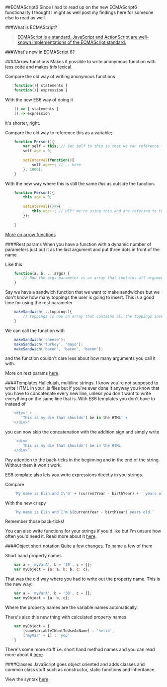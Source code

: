 ##ECMAScript6
Since I had to read up on the new ECMAScript6 functionality I thought I might as well post my findings here for someone else to read as well.

###What is ECMAScript?
>[ECMAScript is a standard. JavaScript and ActionScript are well-known implementations of the ECMAScript standard.]("http://stackoverflow.com/a/4269168/1075304")

###What's new in ECMAScript 6?

####Arrow functions
Makes it possible to write anonymous function with less code and makes *this* lexical.
    
Compare the old way of writing anonymous functions
``` javascript    
    function(){ statements }
    function(){ expression }
````
With the new ES6 way of doing it
``` javascript  
    () => { statements }
    () => expression
```    
it's shorter, right.

Compare the old way to reference this as a variable;
```javascript
    function Person(){
        var self = this; // Set self to this so that we can reference the person object from..
        self.age = 0;
        
        setInterval(function(){
            self.age++; // .. here
        }, 1000);
    }
```   
With the new way where this is still the same *this* as outside the function.
```javascript
    function Person(){
        this.age = 0;
        
        setInterval(()=>{
            this.age++; // HEY! We're using this and are refering to the person without storing it in a variable.
        });
        
    }
```    
[More on arrow functions](https://developer.mozilla.org/en-US/docs/Web/JavaScript/Reference/Functions/Arrow_functions)

####Rest params
When you have a function with a dynamic number of parameters just put it as the last argument and put three dots in front of the name.

Like this
``` javascript
    function(a, b, ...args) {
        // Now the args parameter is an array that contains all arguments inserted after the b parameter
    }
```
Say we have a sandwich function that we want to make sandwiches but we don't know how many toppings the user is going to insert. This is a good time for using the rest parameter
``` javascript
    makeSandwich(...toppings){
        // toppings is now an array that contains all the toppings inserted into the function
    }
```    
We can call the function with
```javascript
    makeSandwich('cheese');
    makeSandwich('turkey', 'mayo');
    makeSandwich('bacon', 'bacon', 'bacon');
```
and the function couldn't care less about how many arguments you call it with.

More on rest params [here](https://developer.mozilla.org/en-US/docs/Web/JavaScript/Reference/Functions/rest_parameters).

####Templates
Hallelujah, multiline strings. I know you're not supposed to write HTML in your .js files but if you've ever done it anyway you know that you have to concatenate every new line, unless you don't want to write everything on the same line that is. With ES6 templates you don't have to instead of
 ```javascript   
    '<div>' + 
        'This is my div that shouldn't be in the HTML' +
    '</div>'
```
you can now skip the concatenation with the addition sign and simply write
```javascript
    `<div> 
        This is my div that shouldn't be in the HTML
    </div>`
```    
Pay attention to the back-ticks in the beginning and in the end of the string. Without them it won't work.

ES6 template also lets you write expressions directly in you strings.

Compare
```javascript
    'My name is Elin and I\'m' + (currentYear - birthYear) + ' years old.' 
```    
With the new crispy
```javascript
    `My name is Elin and I'm ${currentYear - birthYear} years old.`
```    
Remember those back-ticks!
    
You can also write functions for your strings if you'd like but I'm unsure how often you'd need it. Read more about it [here](https://developer.mozilla.org/en/docs/Web/JavaScript/Reference/template_strings).

####Object short notation
Quite a few changes. To name a few of them

Short hand property names
```javascript    
    var a = 'myVarA', b = '30', c = {};
    var myObject = {a: a, b: b, c: c};
```    
That was the old way where you had to write out the property name. This is the new way:
```javascript    
    var a = 'myVarA', b = '30', c = {};
    var myObject = {a, b, c};
```
Where the property names are the variable names automatically.

There's also this new thing with calculated property names
```javascript    
    var myObject = {
        [someVariableIWantToUseAsName] : 'hello',
        ['myVar' + i] : 'you'
    }
```
There's some more stuff i.e. short hand method names and you can read more about it [here](https://developer.mozilla.org/en-US/docs/Web/JavaScript/Reference/Operators/Object_initializer)

####Classes
JavaScript goes object oriented and adds classes and common class stuff such as constructor, static functions and inheritance.

View the syntax [here](https://developer.mozilla.org/en-US/docs/Web/JavaScript/Reference/Classes)

